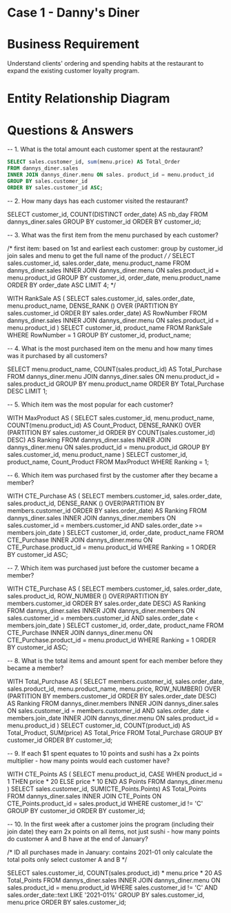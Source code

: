 # Case 1 - Danny's Diner

# Business Requirement

Understand clients' ordering and spending habits at the restaurant to expand the existing customer loyalty program. 

# Entity Relationship Diagram 

# Questions & Answers

-- 1. What is the total amount each customer spent at the restaurant?
``` sql
SELECT sales.customer_id, sum(menu.price) AS Total_Order
FROM dannys_diner.sales
INNER JOIN dannys_diner.menu ON sales. product_id = menu.product_id
GROUP BY sales.customer_id
ORDER BY sales.customer_id ASC;
```
-- 2. How many days has each customer visited the restaurant?

SELECT customer_id, COUNT(DISTINCT order_date) AS nb_day
FROM dannys_diner.sales
GROUP BY customer_id
ORDER BY customer_id;

-- 3. What was the first item from the menu purchased by each customer?

/* 
first item: based on 1st and earliest
each customer: group by customer_id
join sales and menu to get the full name of the product 
*/
/* SELECT sales.customer_id, sales.order_date, menu.product_name
FROM dannys_diner.sales
INNER JOIN dannys_diner.menu ON sales.product_id = menu.product_id
GROUP BY customer_id, order_date, menu.product_name
ORDER BY order_date ASC
LIMIT 4; */

WITH RankSale AS (
  SELECT 
  	sales.customer_id,
  	sales.order_date,
  	menu.product_name,
  	DENSE_RANK () OVER (PARTITION BY sales.customer_id 
                        ORDER BY sales.order_date) AS RowNumber
  FROM dannys_diner.sales 
  INNER JOIN dannys_diner.menu ON sales.product_id = menu.product_id
  )
 SELECT customer_id, product_name
 FROM RankSale
 WHERE RowNumber = 1
 GROUP BY customer_id, product_name;
 
-- 4. What is the most purchased item on the menu and how many times was it purchased by all customers?

SELECT menu.product_name, COUNT(sales.product_id) AS Total_Purchase
FROM dannys_diner.menu
JOIN dannys_diner.sales ON menu.product_id = sales.product_id
GROUP BY menu.product_name
ORDER BY Total_Purchase DESC
LIMIT 1;

-- 5. Which item was the most popular for each customer?

WITH MaxProduct AS (
  SELECT 
  	sales.customer_id,
  	menu.product_name,
  	COUNT(menu.product_id) AS Count_Product,
  	DENSE_RANK() OVER (PARTITION BY sales.customer_id
                     ORDER BY COUNT(sales.customer_id) DESC) AS Ranking
  FROM dannys_diner.sales
  INNER JOIN dannys_diner.menu ON sales.product_id = menu.product_id
  GROUP BY sales.customer_id, menu.product_name
)
SELECT
  customer_id,
  product_name,
  Count_Product
FROM MaxProduct
WHERE Ranking = 1;

-- 6. Which item was purchased first by the customer after they became a member?

WITH CTE_Purchase AS (
  SELECT 
  	members.customer_id,
  	sales.order_date,
  	sales.product_id,
  	DENSE_RANK () OVER(PARTITION BY members.customer_id 
                      ORDER BY sales.order_date) AS Ranking
  FROM dannys_diner.sales
  INNER JOIN dannys_diner.members 
  	ON sales.customer_id = members.customer_id
  	AND sales.order_date >= members.join_date
)
SELECT customer_id, order_date, product_name
FROM CTE_Purchase
INNER JOIN dannys_diner.menu ON CTE_Purchase.product_id = menu.product_id
WHERE Ranking = 1
ORDER BY customer_id ASC;

-- 7. Which item was purchased just before the customer became a member?

WITH CTE_Purchase AS (
  SELECT 
  	members.customer_id,
  	sales.order_date,
  	sales.product_id,
  	ROW_NUMBER () OVER(PARTITION BY members.customer_id 
                      ORDER BY sales.order_date DESC) AS Ranking
  FROM dannys_diner.sales
  INNER JOIN dannys_diner.members 
  	ON sales.customer_id = members.customer_id
  	AND sales.order_date < members.join_date
)
SELECT customer_id, order_date, product_name
FROM CTE_Purchase
INNER JOIN dannys_diner.menu ON CTE_Purchase.product_id = menu.product_id
WHERE Ranking = 1
ORDER BY customer_id ASC;

-- 8. What is the total items and amount spent for each member before they became a member?

WITH Total_Purchase AS (
  SELECT
    members.customer_id,
    sales.order_date,
    sales.product_id,
  	menu.product_name,
  	menu.price,
    ROW_NUMBER() OVER (PARTITION BY members.customer_id
                       ORDER BY sales.order_date DESC) AS Ranking
  FROM dannys_diner.members
  INNER JOIN dannys_diner.sales 
  	ON sales.customer_id = members.customer_id
  	AND sales.order_date < members.join_date
  INNER JOIN dannys_diner.menu
  	ON sales.product_id = menu.product_id
  )
SELECT customer_id, COUNT(product_id) AS Total_Product, SUM(price) AS Total_Price
FROM Total_Purchase
GROUP BY customer_id
ORDER BY customer_id; 

-- 9.  If each $1 spent equates to 10 points and sushi has a 2x points multiplier - how many points would each customer have?

WITH CTE_Points AS (
	SELECT
  		menu.product_id,
        CASE 
  			WHEN product_id = 1 THEN price * 20
            ELSE price * 10 
  		END AS Points
    FROM dannys_diner.menu
  )
SELECT sales.customer_id, SUM(CTE_Points.Points) AS Total_Points
FROM dannys_diner.sales
INNER JOIN CTE_Points 
	ON CTE_Points.product_id = sales.product_id
WHERE customer_id != 'C'
GROUP BY customer_id
ORDER BY customer_id; 

-- 10. In the first week after a customer joins the program (including their join date) they earn 2x points on all items, not just sushi - how many points do customer A and B have at the end of January?

/*
ID all purchases made in January: contains 2021-01 only 
calculate the total poits
only select customer A and B
*/

SELECT sales.customer_id, COUNT(sales.product_id) * menu.price * 20 AS Total_Points
FROM dannys_diner.sales
INNER JOIN dannys_diner.menu 
	ON sales.product_id = menu.product_id
WHERE sales.customer_id != 'C'
AND sales.order_date::text LIKE '2021-01%'
GROUP BY sales.customer_id, menu.price
ORDER BY sales.customer_id;
